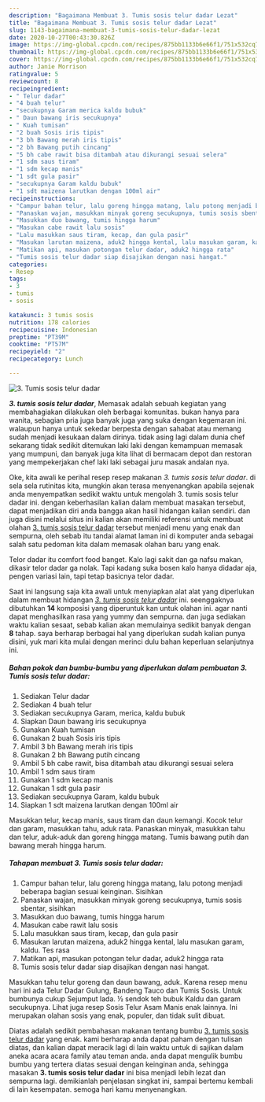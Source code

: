 ```yaml
---
description: "Bagaimana Membuat 3. Tumis sosis telur dadar Lezat"
title: "Bagaimana Membuat 3. Tumis sosis telur dadar Lezat"
slug: 1143-bagaimana-membuat-3-tumis-sosis-telur-dadar-lezat
date: 2020-10-27T00:43:30.826Z
image: https://img-global.cpcdn.com/recipes/875bb1133b6e66f1/751x532cq70/3-tumis-sosis-telur-dadar-foto-resep-utama.jpg
thumbnail: https://img-global.cpcdn.com/recipes/875bb1133b6e66f1/751x532cq70/3-tumis-sosis-telur-dadar-foto-resep-utama.jpg
cover: https://img-global.cpcdn.com/recipes/875bb1133b6e66f1/751x532cq70/3-tumis-sosis-telur-dadar-foto-resep-utama.jpg
author: Janie Morrison
ratingvalue: 5
reviewcount: 8
recipeingredient:
- " Telur dadar"
- "4 buah telur"
- "secukupnya Garam merica kaldu bubuk"
- " Daun bawang iris secukupnya"
- " Kuah tumisan"
- "2 buah Sosis iris tipis"
- "3 bh Bawang merah iris tipis"
- "2 bh Bawang putih cincang"
- "5 bh cabe rawit bisa ditambah atau dikurangi sesuai selera"
- "1 sdm saus tiram"
- "1 sdm kecap manis"
- "1 sdt gula pasir"
- "secukupnya Garam kaldu bubuk"
- "1 sdt maizena larutkan dengan 100ml air"
recipeinstructions:
- "Campur bahan telur, lalu goreng hingga matang, lalu potong menjadi beberapa bagian sesuai keinginan. Sisihkan"
- "Panaskan wajan, masukkan minyak goreng secukupnya, tumis sosis sbentar, sisihkan"
- "Masukkan duo bawang, tumis hingga harum"
- "Masukan cabe rawit lalu sosis"
- "Lalu masukkan saus tiram, kecap, dan gula pasir"
- "Masukan larutan maizena, aduk2 hingga kental, lalu masukan garam, kaldu. Tes rasa"
- "Matikan api, masukan potongan telur dadar, aduk2 hingga rata"
- "Tumis sosis telur dadar siap disajikan dengan nasi hangat."
categories:
- Resep
tags:
- 3
- tumis
- sosis

katakunci: 3 tumis sosis 
nutrition: 178 calories
recipecuisine: Indonesian
preptime: "PT39M"
cooktime: "PT57M"
recipeyield: "2"
recipecategory: Lunch

---
```



![3. Tumis sosis telur dadar](https://img-global.cpcdn.com/recipes/875bb1133b6e66f1/751x532cq70/3-tumis-sosis-telur-dadar-foto-resep-utama.jpg)

<b><i>3. tumis sosis telur dadar</i></b>, Memasak adalah sebuah kegiatan yang membahagiakan dilakukan oleh berbagai komunitas. bukan hanya para wanita, sebagian pria juga banyak juga yang suka dengan kegemaran ini. walaupun hanya untuk sekedar berpesta dengan sahabat atau memang sudah menjadi kesukaan dalam dirinya. tidak asing lagi dalam dunia chef sekarang tidak sedikit ditemukan laki laki dengan kemampuan memasak yang mumpuni, dan banyak juga kita lihat di bermacam depot dan restoran yang mempekerjakan chef laki laki sebagai juru masak andalan nya.

Oke, kita awali ke perihal resep resep makanan <i>3. tumis sosis telur dadar</i>. di sela sela rutinitas kita, mungkin akan terasa menyenangkan apabila sejenak anda menyempatkan sedikit waktu untuk mengolah 3. tumis sosis telur dadar ini. dengan keberhasilan kalian dalam membuat masakan tersebut, dapat menjadikan diri anda bangga akan hasil hidangan kalian sendiri. dan juga disini melalui situs ini kalian akan memiliki referensi untuk membuat olahan <u>3. tumis sosis telur dadar</u> tersebut menjadi menu yang enak dan sempurna, oleh sebab itu tandai alamat laman ini di komputer anda sebagai salah satu pedoman kita dalam memasak olahan baru yang enak.

Telor dadar itu comfort food banget. Kalo lagi sakit dan ga nafsu makan, dikasir telor dadar ga nolak. Tapi kadang suka bosen kalo hanya didadar aja, pengen variasi lain, tapi tetap basicnya telor dadar.


Saat ini langsung saja kita awali untuk menyiapkan alat alat yang diperlukan dalam membuat hidangan <u><i>3. tumis sosis telur dadar</i></u> ini. seenggaknya dibutuhkan <b>14</b> komposisi yang diperuntuk kan untuk olahan ini. agar nanti dapat menghasilkan rasa yang yummy dan sempurna. dan juga sediakan waktu kalian sesaat, sebab kalian akan memulainya sedikit banyak dengan <b>8</b> tahap. saya berharap berbagai hal yang diperlukan sudah kalian punya disini, yuk mari kita mulai dengan merinci dulu bahan keperluan selanjutnya ini.

<!--inarticleads1-->

##### Bahan pokok dan bumbu-bumbu yang diperlukan dalam pembuatan 3. Tumis sosis telur dadar:

1. Sediakan  Telur dadar
1. Sediakan 4 buah telur
1. Sediakan secukupnya Garam, merica, kaldu bubuk
1. Siapkan  Daun bawang iris secukupnya
1. Gunakan  Kuah tumisan
1. Gunakan 2 buah Sosis iris tipis
1. Ambil 3 bh Bawang merah iris tipis
1. Gunakan 2 bh Bawang putih cincang
1. Ambil 5 bh cabe rawit, bisa ditambah atau dikurangi sesuai selera
1. Ambil 1 sdm saus tiram
1. Gunakan 1 sdm kecap manis
1. Gunakan 1 sdt gula pasir
1. Sediakan secukupnya Garam, kaldu bubuk
1. Siapkan 1 sdt maizena larutkan dengan 100ml air


Masukkan telur, kecap manis, saus tiram dan daun kemangi. Kocok telur dan garam, masukkan tahu, aduk rata. Panaskan minyak, masukkan tahu dan telur, aduk-aduk dan goreng hingga matang. Tumis bawang putih dan bawang merah hingga harum. 

<!--inarticleads2-->

##### Tahapan membuat 3. Tumis sosis telur dadar:

1. Campur bahan telur, lalu goreng hingga matang, lalu potong menjadi beberapa bagian sesuai keinginan. Sisihkan
1. Panaskan wajan, masukkan minyak goreng secukupnya, tumis sosis sbentar, sisihkan
1. Masukkan duo bawang, tumis hingga harum
1. Masukan cabe rawit lalu sosis
1. Lalu masukkan saus tiram, kecap, dan gula pasir
1. Masukan larutan maizena, aduk2 hingga kental, lalu masukan garam, kaldu. Tes rasa
1. Matikan api, masukan potongan telur dadar, aduk2 hingga rata
1. Tumis sosis telur dadar siap disajikan dengan nasi hangat.


Masukkan tahu telur goreng dan daun bawang, aduk. Karena resep menu hari ini ada Telur Dadar Gulung, Bandeng Tauco dan Tumis Sosis. Untuk bumbunya cukup Sejumput lada. ½ sendok teh bubuk Kaldu dan garam secukupnya. Lihat juga resep Sosis Telur Asam Manis enak lainnya. Ini merupakan olahan sosis yang enak, populer, dan tidak sulit dibuat. 

Diatas adalah sedikit pembahasan makanan tentang bumbu <u>3. tumis sosis telur dadar</u> yang enak. kami berharap anda dapat paham dengan tulisan diatas, dan kalian dapat meracik lagi di lain waktu untuk di sajikan dalam aneka acara acara family atau teman anda. anda dapat mengulik bumbu bumbu yang tertera diatas sesuai dengan keinginan anda, sehingga masakan <b>3. tumis sosis telur dadar</b> ini bisa menjadi lebih lezat dan sempurna lagi. demikianlah penjelasan singkat ini, sampai bertemu kembali di lain kesempatan. semoga hari kamu menyenangkan.
